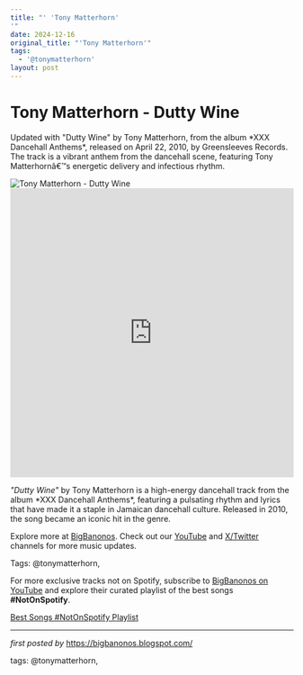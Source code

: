```yaml
---
title: "' 'Tony Matterhorn'
'"
date: 2024-12-16
original_title: "'Tony Matterhorn'"
tags:
  - '@tonymatterhorn'
layout: post
---
```

<!-- Title of the Post -->
<h1 >Tony Matterhorn - Dutty Wine</h1> <!-- Introductory Text -->
<p >Updated with "Dutty Wine" by Tony Matterhorn, from the album *XXX Dancehall Anthems*, released on April 22, 2010, by Greensleeves Records. The track is a vibrant anthem from the dancehall scene, featuring Tony Matterhornâ€™s energetic delivery and infectious rhythm.</p> <!-- Featured Image -->
<div > <img src="https://m.media-amazon.com/images/I/51J46wS609L._UXNaN_FMjpg_QL85_.jpg" alt="Tony Matterhorn - Dutty Wine" />
</div> <!-- YouTube Video Embed -->
<div > <iframe width="100%" height="514" src="https://www.youtube.com/embed/cg0qluaxpOo" title="Tony Matterhorn - Dutty Wine | Official Music Video" frameborder="0" allow="accelerometer; autoplay; clipboard-write; encrypted-media; gyroscope; picture-in-picture; web-share" referrerpolicy="strict-origin-when-cross-origin" allowfullscreen></iframe>
</div> <!-- Song Information -->
<div > <p><em>"Dutty Wine"</em> by Tony Matterhorn is a high-energy dancehall track from the album *XXX Dancehall Anthems*, featuring a pulsating rhythm and lyrics that have made it a staple in Jamaican dancehall culture. Released in 2010, the song became an iconic hit in the genre.</p>
</div> <!-- Footer Links -->
<div > <p>Explore more at <a href="https://bigbanonos.blogspot.com/" target="_blank">BigBanonos</a>. Check out our <a href="https://www.youtube.com/@BigBanonos" target="_blank">YouTube</a> and <a href="https://x.com/bigbanonos" target="_blank">X/Twitter</a> channels for more music updates.</p>
</div> <!-- Tags -->
<p >Tags: @tonymatterhorn,</p>


<!--Subscribe and Playlist Links-->
<div>
    <p>For more exclusive tracks not on Spotify, subscribe to <a href="https://www.youtube.com/@BigBanonos" target="_blank">BigBanonos on YouTube</a> and explore their curated playlist of the best songs <strong>#NotOnSpotify</strong>.</p>
    <p><a href="https://www.youtube.com/playlist?list=PLtuNtuTatqI0kFahUCbtbfenC_ET5O_tr" target="_blank">Best Songs #NotOnSpotify Playlist<br /></a></p></div>

<hr />

<p><em>first posted by</em> <a href="https://bigbanonos.blogspot.com/" rel="noopener" target="_new">https://bigbanonos.blogspot.com/</a></p>

<p>tags: @tonymatterhorn,</p>
